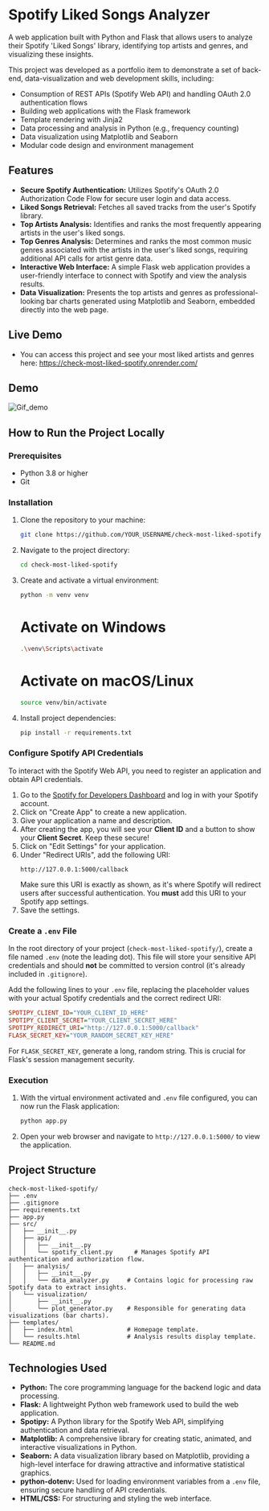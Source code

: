# Spotify Liked Songs Analyzer

A web application built with Python and Flask that allows users to analyze their Spotify 'Liked Songs' library, identifying top artists and genres, and visualizing these insights.

This project was developed as a portfolio item to demonstrate a set of back-end, data-visualization and web development skills, including:
- Consumption of REST APIs (Spotify Web API) and handling OAuth 2.0 authentication flows
- Building web applications with the Flask framework
- Template rendering with Jinja2
- Data processing and analysis in Python (e.g., frequency counting)
- Data visualization using Matplotlib and Seaborn
- Modular code design and environment management

## Features

*   **Secure Spotify Authentication:** Utilizes Spotify's OAuth 2.0 Authorization Code Flow for secure user login and data access.
*   **Liked Songs Retrieval:** Fetches all saved tracks from the user's Spotify library.
*   **Top Artists Analysis:** Identifies and ranks the most frequently appearing artists in the user's liked songs.
*   **Top Genres Analysis:** Determines and ranks the most common music genres associated with the artists in the user's liked songs, requiring additional API calls for artist genre data.
*   **Interactive Web Interface:** A simple Flask web application provides a user-friendly interface to connect with Spotify and view the analysis results.
*   **Data Visualization:** Presents the top artists and genres as professional-looking bar charts generated using Matplotlib and Seaborn, embedded directly into the web page.

## Live Demo

*   You can access this project and see your most liked artists and genres here: https://check-most-liked-spotify.onrender.com/

## Demo

![Gif_demo](assets/gif_demo.gif)

## How to Run the Project Locally

### Prerequisites

*   Python 3.8 or higher
*   Git

### Installation

1.  Clone the repository to your machine:
    ```bash
    git clone https://github.com/YOUR_USERNAME/check-most-liked-spotify.git
    ```

2.  Navigate to the project directory:
    ```bash
    cd check-most-liked-spotify
    ```

3.  Create and activate a virtual environment:
    ```bash
    python -m venv venv
    ```

    # Activate on Windows 
    ```bash
    .\venv\Scripts\activate
    ```

    # Activate on macOS/Linux
    ```bash
    source venv/bin/activate
    ```

4.  Install project dependencies:
    ```bash
    pip install -r requirements.txt
    ```

### Configure Spotify API Credentials

To interact with the Spotify Web API, you need to register an application and obtain API credentials.

1.  Go to the [Spotify for Developers Dashboard](https://developer.spotify.com/dashboard) and log in with your Spotify account.
2.  Click on "Create App" to create a new application.
3.  Give your application a name and description.
4.  After creating the app, you will see your **Client ID** and a button to show your **Client Secret**. Keep these secure!
5.  Click on "Edit Settings" for your application.
6.  Under "Redirect URIs", add the following URI:
    ```
    http://127.0.0.1:5000/callback
    ```
    Make sure this URI is exactly as shown, as it's where Spotify will redirect users after successful authentication. You **must** add this URI to your Spotify app settings.
7.  Save the settings.

### Create a `.env` File

In the root directory of your project (`check-most-liked-spotify/`), create a file named `.env` (note the leading dot). This file will store your sensitive API credentials and should **not** be committed to version control (it's already included in `.gitignore`).

Add the following lines to your `.env` file, replacing the placeholder values with your actual Spotify credentials and the correct redirect URI:

```ini
SPOTIPY_CLIENT_ID="YOUR_CLIENT_ID_HERE"
SPOTIPY_CLIENT_SECRET="YOUR_CLIENT_SECRET_HERE"
SPOTIPY_REDIRECT_URI="http://127.0.0.1:5000/callback"
FLASK_SECRET_KEY="YOUR_RANDOM_SECRET_KEY_HERE"
```

For `FLASK_SECRET_KEY`, generate a long, random string. This is crucial for Flask's session management security.

### Execution

1.  With the virtual environment activated and `.env` file configured, you can now run the Flask application:
    ```bash
    python app.py
    ```

2.  Open your web browser and navigate to `http://127.0.0.1:5000/` to view the application.

## Project Structure

```
check-most-liked-spotify/
├── .env
├── .gitignore
├── requirements.txt
├── app.py
├── src/
│   ├── __init__.py
│   ├── api/
│   │   ├── __init__.py
│   │   └── spotify_client.py      # Manages Spotify API authentication and authorization flow.
│   ├── analysis/
│   │   ├── __init__.py
│   │   └── data_analyzer.py     # Contains logic for processing raw Spotify data to extract insights.
│   └── visualization/
│       ├── __init__.py
│       └── plot_generator.py    # Responsible for generating data visualizations (bar charts).
├── templates/
│   ├── index.html               # Homepage template.
│   └── results.html             # Analysis results display template.
└── README.md
```

## Technologies Used

*   **Python:** The core programming language for the backend logic and data processing.
*   **Flask:** A lightweight Python web framework used to build the web application.
*   **Spotipy:** A Python library for the Spotify Web API, simplifying authentication and data retrieval.
*   **Matplotlib:** A comprehensive library for creating static, animated, and interactive visualizations in Python.
*   **Seaborn:** A data visualization library based on Matplotlib, providing a high-level interface for drawing attractive and informative statistical graphics.
*   **python-dotenv:** Used for loading environment variables from a `.env` file, ensuring secure handling of API credentials.
*   **HTML/CSS:** For structuring and styling the web interface.
